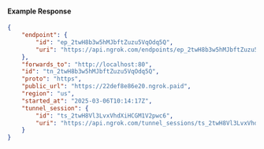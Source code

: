 <!-- Code generated for API Clients. DO NOT EDIT. -->

#### Example Response

```json
{
	"endpoint": {
		"id": "ep_2twH8b3w5hMJbftZuzu5VqOdq5Q",
		"uri": "https://api.ngrok.com/endpoints/ep_2twH8b3w5hMJbftZuzu5VqOdq5Q"
	},
	"forwards_to": "http://localhost:80",
	"id": "tn_2twH8b3w5hMJbftZuzu5VqOdq5Q",
	"proto": "https",
	"public_url": "https://22def8e86e20.ngrok.paid",
	"region": "us",
	"started_at": "2025-03-06T10:14:17Z",
	"tunnel_session": {
		"id": "ts_2twH8Vl3LvxVhdXiHCGM1V2pwc6",
		"uri": "https://api.ngrok.com/tunnel_sessions/ts_2twH8Vl3LvxVhdXiHCGM1V2pwc6"
	}
}
```
